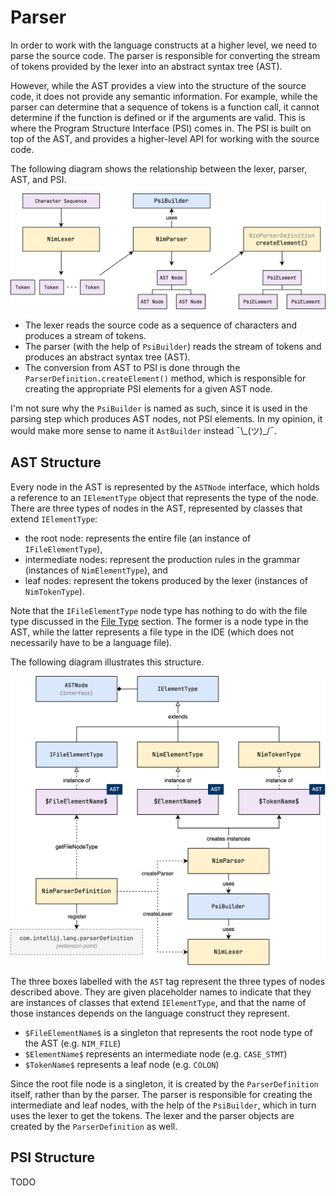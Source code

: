 # Parser

In order to work with the language constructs at a higher level, we need to parse the
source code. The parser is responsible for converting the stream of tokens provided by the
lexer into an abstract syntax tree (AST).

However, while the AST provides a view into the structure of the source code, it does not
provide any semantic information. For example, while the parser can determine that a
sequence of tokens is a function call, it cannot determine if the function is defined or
if the arguments are valid. This is where the Program Structure Interface
(PSI) comes in. The PSI is built on top of the AST, and provides a higher-level API for
working with the source code.

The following diagram shows the relationship between the lexer, parser, AST, and PSI.

![Parsing](images/parsing.png)

- The lexer reads the source code as a sequence of characters and produces a stream of
  tokens.
- The parser (with the help of `PsiBuilder`) reads the stream of tokens and produces an 
  abstract syntax tree (AST).
- The conversion from AST to PSI is done through the `ParserDefinition.createElement()`
  method, which is responsible for creating the appropriate PSI elements for a given AST
  node.

I'm not sure why the `PsiBuilder` is named as such, since it is used in the parsing 
step which produces AST nodes, not PSI elements. In my opinion, it would make more 
sense to name it `AstBuilder` instead ¯\\\_(ツ)_/¯.

## AST Structure

Every node in the AST is represented by the `ASTNode` interface, which holds a reference
to an `IElementType` object that represents the type of the node. There are three 
types of nodes in the AST, represented by classes that extend `IElementType`:
- the root node: represents the entire file (an instance of `IFileElementType`),
- intermediate nodes: represent the production rules in the grammar (instances of 
  `NimElementType`), and
- leaf nodes: represent the tokens produced by the lexer (instances of `NimTokenType`).

Note that the `IFileElementType` node type has nothing to do with the file type discussed
in the [File Type](03-filetype.md) section. The former is a node type in the AST, while
the latter represents a file type in the IDE (which does not necessarily have to be a 
language file).

The following diagram illustrates this structure.

<p style="text-align: center">
  <img src="./images/ast-structure.png" alt="AST Structure" width="600"/>
</p>

The three boxes labelled with the `AST` tag represent the three types of nodes 
described above. They are given placeholder names to indicate that they are instances 
of classes that extend `IElementType`, and that the name of those instances depends on 
the language construct they represent.
- `$FileElementName$` is a singleton that represents the root node type of the AST (e.g. 
  `NIM_FILE`)
- `$ElementName$` represents an intermediate node (e.g. `CASE_STMT`)
- `$TokenName$` represents a leaf node (e.g. `COLON`)

Since the root file node is a singleton, it is created by the `ParserDefinition` itself,
rather than by the parser. The parser is responsible for creating the intermediate and
leaf nodes, with the help of the `PsiBuilder`, which in turn uses the lexer to get the
tokens. The lexer and the parser objects are created by the `ParserDefinition` as well.

## PSI Structure

TODO
